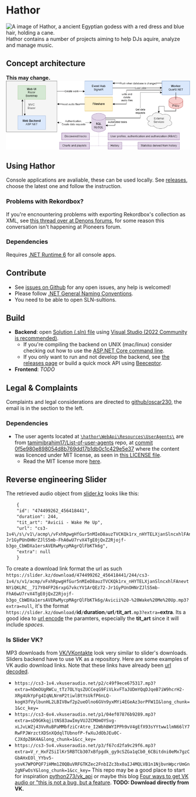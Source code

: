 # Hathor
<img src="https://upload.wikimedia.org/wikipedia/commons/thumb/4/47/Hathor.svg/440px-Hathor.svg.png" alt="A image of Hathor, a ancient Egyptian godess with a red dress and blue hair, holding a cane." width="30vw"/>
Hathor contains a number of projects aiming to help DJs aquire, analyze and manage music.

## Concept architecture
**This may change.**
![A diagram representing the concept architecture of this project.](https://github.com/oscar230/Hathor/blob/main/docs/concept.drawio.png?raw=true)

## Using Hathor
Console applications are avaliable, these can be used locally.
See [releases](https://github.com/oscar230/hathor/releases), choose the latest one and follow the instruction.
### Problems with Rekordbox?
If you're encnountering problems with exporting Rekordbox's collection as XML, see [this thread over at Denons forums](https://community.enginedj.com/t/no-more-xml-export-in-rekordbox-6-blocks-denon-prime-users-to-access-their-rekordbox-collection/21170/51), for some reason this conversation isn't happening at Pioneers forum.
### Dependencies
Requires [.NET Runtime 6](https://dotnet.microsoft.com/en-us/download/dotnet/6.0) for all console apps.

## Contribute
* See [issues on Github](https://github.com/oscar230/hathor/issues) for any open issues, any help is welcomed!
* Please follow [.NET General Naming Conventions](https://docs.microsoft.com/en-us/dotnet/standard/design-guidelines/general-naming-conventions).
* You need to be able to open SLN-sultions.

## Build
* **Backend**: open [Solution (.sln) file](https://docs.microsoft.com/en-us/visualstudio/extensibility/internals/solution-dot-sln-file?view=vs-2022) using [Visual Studio (2022 Community is recommended)](https://visualstudio.microsoft.com/).
  * If you're compiling the backend on UNIX (mac/linux) consider checking out how to use the [ASP.NET Core command line](https://dotnet.microsoft.com/en-us/learn/aspnet/what-is-aspnet-core).
  * If you only want to run and not develop the backend, see [the releases page](https://github.com/oscar230/hathor/releases) or build a quick mock API using [Beeceptor](https://beeceptor.com/).
* **Frontend**: _TODO_

## Legal & Complaints
Complaints and legal considerations are directed to [github/oscar230](https://github.com/oscar230), the email is in the section to the left.

### Dependencies
* The user agents located at [`\hathor\WebApi\Resources\UserAgents\`](https://github.com/oscar230/hathor/tree/main/WebApi/Resources/UserAgents) are from [tamimibrahim17/List-of-user-agents](https://github.com/tamimibrahim17/List-of-user-agents) repo, at [commit 0f5e980e898054d8b769dd17b1db0c1c429e5e37](https://github.com/tamimibrahim17/List-of-user-agents/commit/0f5e980e898054d8b769dd17b1db0c1c429e5e37) where the content was licenced under MIT license, as seen in [this LICENSE file](https://github.com/tamimibrahim17/List-of-user-agents/commit/d6358528c91b21656597072b8f61a1b2a9224aba).
  * Read the MIT license more [here](https://en.wikipedia.org/wiki/MIT_License).

## Reverse engineering Slider
The retrieved audio object from [slider.kz](https://slider.kz/) looks like this:
```
    {
    "id": "474499262_456418441",
    "duration": 244,
    "tit_art": "Avicii - Wake Me Up",
    "url": "cs3-1v4\/s\/v1\/acmp\/vFxhRpwgHfGur5nMIeD8auzTVCKQk1rx_nHYTELXjanSlncxhlFAnevtNYiQKLRC__717Y04FP26rxpG7vkcYV1ArQEz72-Jr1GyPUnOHNrZJlS5mb-FhA6wU7rvX4TgE0jQxZ2Rjojf-b3go_CbWDXa1ersAVERwMycpMAgrQlFbKTk6g",
    "extra": null
    }
```
To create a download link format the url as such `https://slider.kz/download/474499262_456418441/244/cs3-1v4/s/v1/acmp/vFxhRpwgHfGur5nMIeD8auzTVCKQk1rx_nHYTELXjanSlncxhlFAnevtNYiQKLRC__717Y04FP26rxpG7vkcYV1ArQEz72-Jr1GyPUnOHNrZJlS5mb-FhA6wU7rvX4TgE0jQxZ2Rjojf-b3go_CbWDXa1ersAVERwMycpMAgrQlFbKTk6g/Avicii%20-%20Wake%20Me%20Up.mp3?extra=null`, it's the format `https://slider.kz/download/`**id**`/`**duration**`/`**url**`/`**tit_art**`.mp3?extra=`**extra**. Its a good idea to [url encode](https://docs.microsoft.com/en-us/dotnet/api/system.web.httputility.urlencode?view=net-6.0) the paramters, especially the **tit_art** since it will include _spaces_.
### Is Slider VK?
MP3 downloads from [VK/VKontakte](https://en.wikipedia.org/wiki/VK_(service)) look very similar to slider's downloads. Sliders backend have to use VK as a repository. Here are some examples of VK audio download links. Note that these links have already been [url decoded](https://www.urldecoder.org/).
- `https://cs3-1v4.vkuseraudio.net/p2/c49f9ece675317.mp3?extra=hDmOUgRWCu_tTz7OLYqsZUCCeqG9FiVLkvFTaJUDmYQqDJqeB7iW9hcrH2-XRg4UkYpFg4IqNLNrmP2tiwlBtYsUkfP6nLQ-kogH3fVylbunHL2LBIV8wf2p2ueOlno6GVn9yxMYi4EGeAz3orPFW1I&long_chunk=1&cc_key=`
- `https://cs3-6v4.vkuseraudio.net/p1/04ef07876b9289.mp3?extra=sD9GKkqjitNS83awImyVUJZCMOmOYSvg-xLJvLWZj43VvRuBPaMMbfziCrAtre_I2WbhBWYIPPh9vV4gEfX93sYYtww1lmN66lY7RwFPJWrzctXDSnXQdqlTUbnofP-fwXuJdObJEu0C-CJXdpZ6K4A&long_chunk=1&cc_key=`
- `https://cs3-5v4.vkuseraudio.net/p3/f67cd2fa9c29f6.mp3?extra=V_r_HxFZSiIlKr5RBTCb307xBfpgdk_gy9cSZGa1qCb0_6CBitdni0eMx7gzCGbAHxEOl_YYbv5-yovK7WPOPQF7iHMm1Z0QBuVRFGTKZec2FnbIZc3bx0aIJ4MQLVB1n1NjbvnWpcrUmGn2gNFwOsY&long_chunk=1&cc_key=`
This repo may be a good place to start for inspiration [python273/vk_api](https://github.com/python273/vk_api) or maybe this blog [Four ways to get VK audio or "this is not a bug, but a feature](https://itnan.ru/post.php?c=1&p=519302).
**TODO: Download directly from VK.**

